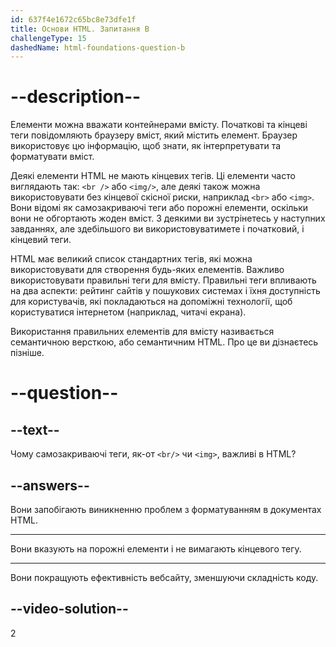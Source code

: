 ```yaml
---
id: 637f4e1672c65bc8e73dfe1f
title: Основи HTML. Запитання B
challengeType: 15
dashedName: html-foundations-question-b
---
```


# --description--

Елементи можна вважати контейнерами вмісту. Початкові та кінцеві теги повідомляють браузеру вміст, який містить елемент. Браузер використовує цю інформацію, щоб знати, як інтерпретувати та форматувати вміст.

Деякі елементи HTML не мають кінцевих тегів. Ці елементи часто виглядають так: `<br />` або `<img/>`, але деякі також можна використовувати без кінцевої скісної риски, наприклад `<br>` або `<img>`. Вони відомі як самозакриваючі теги або порожні елементи, оскільки вони не обгортають жоден вміст. З деякими ви зустрінетесь у наступних завданнях, але здебільшого ви використовуватимете і початковий, і кінцевий теги.

HTML має великий список стандартних тегів, які можна використовувати для створення будь-яких елементів. Важливо використовувати правильні теги для вмісту. Правильні теги впливають на два аспекти: рейтинг сайтів у пошукових системах і їхня доступність для користувачів, які покладаються на допоміжні технології, щоб користуватися інтернетом (наприклад, читачі екрана).

Використання правильних елементів для вмісту називається семантичною версткою, або семантичним HTML. Про це ви дізнаєтесь пізніше.

# --question--

## --text--

Чому самозакриваючі теги, як-от `<br/>` чи `<img>`, важливі в HTML?

## --answers--

Вони запобігають виникненню проблем з форматуванням в документах HTML.

---

Вони вказують на порожні елементи і не вимагають кінцевого тегу.

---

Вони покращують ефективність вебсайту, зменшуючи складність коду.


## --video-solution--

2
